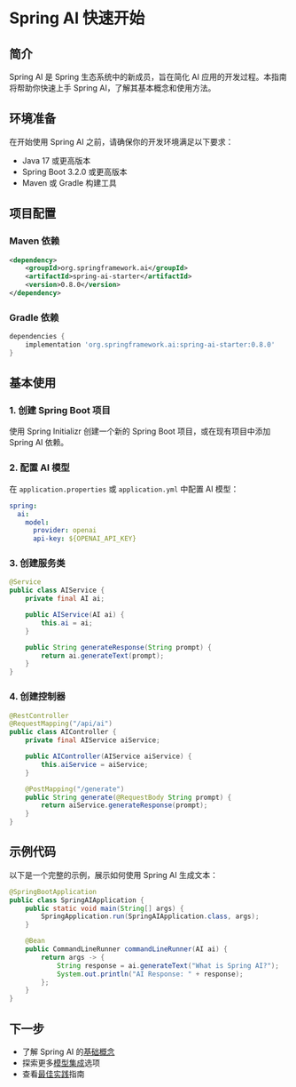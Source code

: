 # Spring AI 快速开始

## 简介

Spring AI 是 Spring 生态系统中的新成员，旨在简化 AI 应用的开发过程。本指南将帮助你快速上手 Spring AI，了解其基本概念和使用方法。

## 环境准备

在开始使用 Spring AI 之前，请确保你的开发环境满足以下要求：

- Java 17 或更高版本
- Spring Boot 3.2.0 或更高版本
- Maven 或 Gradle 构建工具

## 项目配置

### Maven 依赖

```xml
<dependency>
    <groupId>org.springframework.ai</groupId>
    <artifactId>spring-ai-starter</artifactId>
    <version>0.8.0</version>
</dependency>
```

### Gradle 依赖

```groovy
dependencies {
    implementation 'org.springframework.ai:spring-ai-starter:0.8.0'
}
```

## 基本使用

### 1. 创建 Spring Boot 项目

使用 Spring Initializr 创建一个新的 Spring Boot 项目，或在现有项目中添加 Spring AI 依赖。

### 2. 配置 AI 模型

在 `application.properties` 或 `application.yml` 中配置 AI 模型：

```yaml
spring:
  ai:
    model:
      provider: openai
      api-key: ${OPENAI_API_KEY}
```

### 3. 创建服务类

```java
@Service
public class AIService {
    private final AI ai;

    public AIService(AI ai) {
        this.ai = ai;
    }

    public String generateResponse(String prompt) {
        return ai.generateText(prompt);
    }
}
```

### 4. 创建控制器

```java
@RestController
@RequestMapping("/api/ai")
public class AIController {
    private final AIService aiService;

    public AIController(AIService aiService) {
        this.aiService = aiService;
    }

    @PostMapping("/generate")
    public String generate(@RequestBody String prompt) {
        return aiService.generateResponse(prompt);
    }
}
```

## 示例代码

以下是一个完整的示例，展示如何使用 Spring AI 生成文本：

```java
@SpringBootApplication
public class SpringAIApplication {
    public static void main(String[] args) {
        SpringApplication.run(SpringAIApplication.class, args);
    }

    @Bean
    public CommandLineRunner commandLineRunner(AI ai) {
        return args -> {
            String response = ai.generateText("What is Spring AI?");
            System.out.println("AI Response: " + response);
        };
    }
}
```

## 下一步

- 了解 Spring AI 的[基础概念](/ai/spring-ai/concepts)
- 探索更多[模型集成](/ai/spring-ai/models)选项
- 查看[最佳实践](/ai/spring-ai/best-practices)指南
